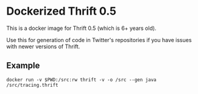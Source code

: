 # Dockerized Thrift 0.5

This is a docker image for Thrift 0.5 (which is 6+ years old).

Use this for generation of code in Twitter's repositories if you have issues with newer versions of Thrift.

## Example

```
docker run -v $PWD:/src:rw thrift -v -o /src --gen java /src/tracing.thrift
```

